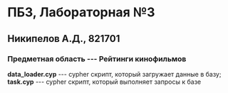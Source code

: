 # ПБЗ, Лабораторная №3
## Никипелов А.Д., 821701
### Предметная область --- Рейтинги кинофильмов
**data_loader.cyp** --- cypher скрипт, который загружает данные в базу; **task.cyp** --- cypher скрипт, который выполняет запросы к базе